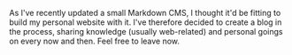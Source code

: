<!--
Title: I Have No Idea How To Blog 2
Template: post
-->

As I've recently updated a small Markdown CMS, I thought it'd be fitting to build my personal website with it. I've therefore decided to create a blog in the process, sharing knowledge (usually web-related) and personal goings on every now and then. Feel free to leave now.